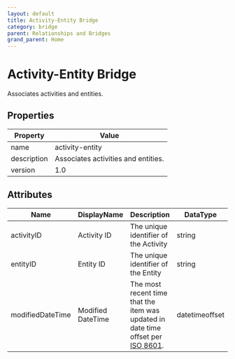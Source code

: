 ```yaml
---
layout: default
title: Activity-Entity Bridge 
category: bridge
parent: Relationships and Bridges
grand_parent: Home
---
```


# Activity-Entity Bridge

Associates activities and entities.

## Properties

| Property    | Value                               |
| ----------- | ----------------------------------- |
| name        | activity-entity                     |
| description | Associates activities and entities. |
| version     | 1.0                                 |

## Attributes 

| Name         | DisplayName   | Description                           | DataType | Required? | isNullable |
| ------------ | ------------- | ------------------------------------- | -------- | --------- | ---------- |
| activityID   | Activity ID   | The unique identifier of the Activity | string   | yes       | false      |
| entityID | Entity ID | The unique identifier of the Entity | string   | yes       | false      |
| modifiedDateTime | Modified DateTime | The most recent time that the item was updated in date time offset per [ISO 8601](https://www.wikipedia.org/wiki/ISO_8601). | datetimeoffset | no        | true       |
